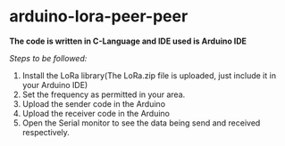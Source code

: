 # arduino-lora-peer-peer
**The code is written in C-Language and IDE used is Arduino IDE**

*Steps to be followed:*
1. Install the LoRa library(The LoRa.zip file is uploaded, just include it in your Arduino IDE)
2. Set the frequency as permitted in your area.
3. Upload the sender code in the Arduino
4. Upload the receiver code in the Arduino
5. Open the Serial monitor to see the data being send and received respectively.

